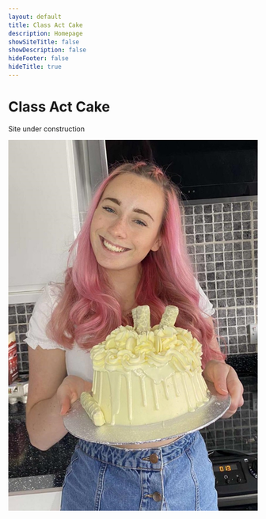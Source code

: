 ```yaml
---
layout: default
title: Class Act Cake
description: Homepage
showSiteTitle: false
showDescription: false
hideFooter: false
hideTitle: true
---
```


# Class Act Cake

Site under construction

![Me with White Chocolate Galore](/assets/images/photos/WhiteChocolateGalore/meWithWhiteChoc2.jpeg)